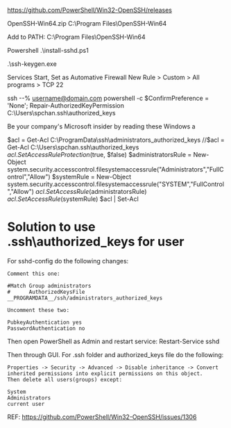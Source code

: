 
https://github.com/PowerShell/Win32-OpenSSH/releases

OpenSSH-Win64.zip
C:\Program Files\OpenSSH-Win64

Add to PATH:
	C:\Program Files\OpenSSH-Win64

Powershell
	.\install-sshd.ps1


.\ssh-keygen.exe

Services
	Start, Set as Automative
Firewall
	New Rule > Custom > All programs > TCP 22







ssh --% username@domain.com powershell -c $ConfirmPreference = 'None'; Repair-AuthorizedKeyPermission C:\Users\spchan\.ssh\authorized_keys

Be your company's Microsoft insider by reading these Windows a



$acl = Get-Acl C:\ProgramData\ssh\administrators_authorized_keys
//$acl = Get-Acl C:\Users\spchan\.ssh\authorized_keys
$acl.SetAccessRuleProtection($true, $false)
$administratorsRule = New-Object system.security.accesscontrol.filesystemaccessrule("Administrators","FullControl","Allow")
$systemRule = New-Object system.security.accesscontrol.filesystemaccessrule("SYSTEM","FullControl","Allow")
$acl.SetAccessRule($administratorsRule)
$acl.SetAccessRule($systemRule)
$acl | Set-Acl


# Solution to use .ssh\\authorized_keys for user

For sshd-config do the following changes:

    Comment this one:

```
#Match Group administrators
#      AuthorizedKeysFile __PROGRAMDATA__/ssh/administrators_authorized_keys
```
    Uncomment these two:

```
PubkeyAuthentication yes
PasswordAuthentication no
```

Then open PowerShell as Admin and restart service:
Restart-Service sshd

Then through GUI.
For .ssh folder and authorized_keys file do the following:

    Properties -> Security -> Advanced -> Disable inheritance -> Convert inherited permissions into explicit permissions on this object.
    Then delete all users(groups) except:

    System
    Administrators
    current user

REF: https://github.com/PowerShell/Win32-OpenSSH/issues/1306

